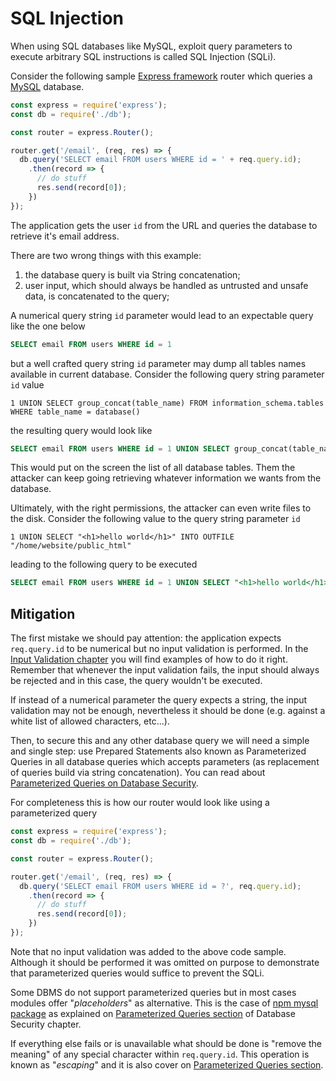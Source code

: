 SQL Injection
=============

When using SQL databases like MySQL, exploit query parameters to execute
arbitrary SQL instructions is called SQL Injection (SQLi).

Consider the following sample [Express framework][1] router which queries a
[MySQL][2] database.

```javascript
const express = require('express');
const db = require('./db');

const router = express.Router();

router.get('/email', (req, res) => {
  db.query('SELECT email FROM users WHERE id = ' + req.query.id);
    .then(record => {
      // do stuff
      res.send(record[0]);
    })
});
```

The application gets the user `id` from the URL and queries the database to
retrieve it's email address.

There are two wrong things with this example:

1. the database query is built via String concatenation;
2. user input, which should always be handled as untrusted and unsafe data, is
   concatenated to the query;

A numerical query string `id` parameter would lead to an expectable query like
the one below

```sql
SELECT email FROM users WHERE id = 1
```

but a well crafted query string `id` parameter may dump all tables names
available in current database. Consider the following query string parameter
`id` value

```
1 UNION SELECT group_concat(table_name) FROM information_schema.tables WHERE table_name = database()
```

the resulting query would look like

```sql
SELECT email FROM users WHERE id = 1 UNION SELECT group_concat(table_name) FROM information_schema.tables WHERE table_name = database()
```

This would put on the screen the list of all database tables. Them the attacker
can keep going retrieving whatever information we wants from the database.

Ultimately, with the right permissions, the attacker can even write files to the
disk. Consider the following value to the query string parameter `id`

```
1 UNION SELECT "<h1>hello world</h1>" INTO OUTFILE "/home/website/public_html"
```

leading to the following query to be executed

```sql
SELECT email FROM users WHERE id = 1 UNION SELECT "<h1>hello world</h1>" INTO OUTFILE "/home/website/public_html"
```

## Mitigation

The first mistake we should pay attention: the application expects
`req.query.id` to be numerical but no input validation is performed. In the
[Input Validation chapter][3] you will find examples of how to do it right.
Remember that whenever the input validation fails, the input should always be
rejected and in this case, the query wouldn't be executed.

If instead of a numerical parameter the query expects a string, the input
validation may not be enough, nevertheless it should be done (e.g. against a
white list of allowed characters, etc...). 

Then, to secure this and any other database query we will need a simple and
single step: use Prepared Statements also known as Parameterized Queries in all
database queries which accepts parameters (as replacement of queries build via
string concatenation). You can read about [Parameterized Queries on Database
Security][4].

For completeness this is how our router would look like using a parameterized
query

```javascript
const express = require('express');
const db = require('./db');

const router = express.Router();

router.get('/email', (req, res) => {
  db.query('SELECT email FROM users WHERE id = ?', req.query.id);
    .then(record => {
      // do stuff
      res.send(record[0]);
    })
});
```

Note that no input validation was added to the above code sample. Although it
should be performed it was omitted on purpose to demonstrate that parameterized
queries would suffice to prevent the SQLi.

Some DBMS do not support parameterized queries but in most cases modules offer
"_placeholders_" as alternative. This is the case of [npm mysql package][5] as
explained on [Parameterized Queries section][4] of Database Security chapter.

If everything else fails or is unavailable what should be done is "remove the
meaning" of any special character within `req.query.id`. This operation is
known as "_escaping_" and it is also cover on [Parameterized Queries section][4].

[1]: https://expressjs.com/
[2]: https://www.mysql.com/
[3]: ../../input-validation/README.md
[4]: ../../database-security/parameterized-queries.md
[5]: https://www.npmjs.com/package/mysql